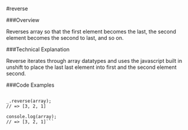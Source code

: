 #reverse

###Overview

Reverses array so that the first element becomes the last, the second element becomes the second to last, and so on.

###Technical Explanation

Reverse iterates through array datatypes and uses the javascript built in unshift to place the last last element into first and the second element second. 


###Code Examples

```var array = [1, 2, 3];
 
_.reverse(array);
// => [3, 2, 1]
 
console.log(array);
// => [3, 2, 1]```

